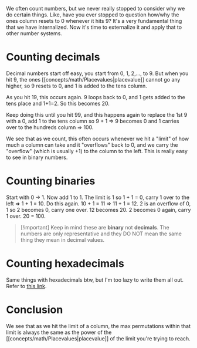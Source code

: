 We often count numbers, but we never really stopped to consider why we do certain things. Like, have you ever stopped to question how/why the ones column resets to 0 whenever it hits 9? It's a very fundamental thing that we have internalized. Now it's time to externalize it and apply that to other number systems.
# Counting decimals
Decimal numbers start off easy, you start from 0, 1, 2,..., to 9. But when you hit 9, the ones [[concepts/math/Placevalues|placevalue]] cannot go any higher, so 9 resets to 0, and 1 is added to the tens column.

As you hit 19, this occurs again. 9 loops back to 0, and 1 gets added to the tens place and 1+1=2. So this becomes 20.

Keep doing this until you hit 99, and this happens again to replace the 1st 9 with a 0, add 1 to the tens column so 9 + 1 => 9 becomes 0 and 1 carries over to the hundreds column => 100.

We see that as we count, this often occurs whenever we hit a "limit" of how much a column can take and it "overflows" back to 0, and we carry the "overflow" (which is usually +1) to the column to the left. This is really easy to see in binary numbers.
# Counting binaries
Start with 0 -> 1. Now add 1 to 1. The limit is 1 so 1 + 1 = 0, carry 1 over to the left => 1 + 1 = 10.
Do this again. 10 + 1 = 11 => 11 + 1 = 12. 2 is an overflow of 0, 1 so 2 becomes 0, carry one over. 12 becomes 20. 2 becomes 0 again, carry 1 over. 20 = 100. 

> [!important] Keep in mind these are **binary** not **decimals**. The numbers are only representative and they DO NOT mean the same thing they mean in decimal values.
# Counting hexadecimals
Same things with hexadecimals btw, but I'm too lazy to write them all out. Refer to [this link](https://www.tutorialspoint.com/computer_logical_organization/hexadecimal_arithmetic.htm).
# Conclusion
We see that as we hit the limit of a column, the max permutations within that limit is always the same as the power of the [[concepts/math/Placevalues|placevalue]] of the limit you're trying to reach.